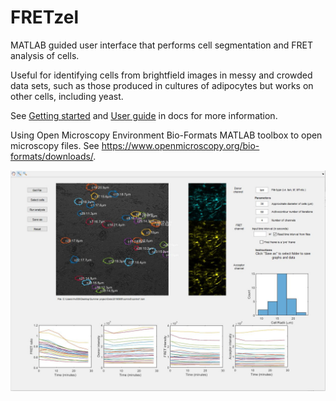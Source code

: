 # FRETzel
MATLAB guided user interface that performs cell segmentation and FRET analysis of cells. 

Useful for identifying cells from brightfield images in messy and crowded data sets, such as those produced in cultures of adipocytes but works on other cells, including yeast.

See [Getting started](GettingStarted.md) and [User guide](UserGuide.md) in docs for more information.

Using Open Microscopy Environment Bio-Formats MATLAB toolbox to open microscopy files. See https://www.openmicroscopy.org/bio-formats/downloads/.

![Image of interface](completeGUI.JPG)
